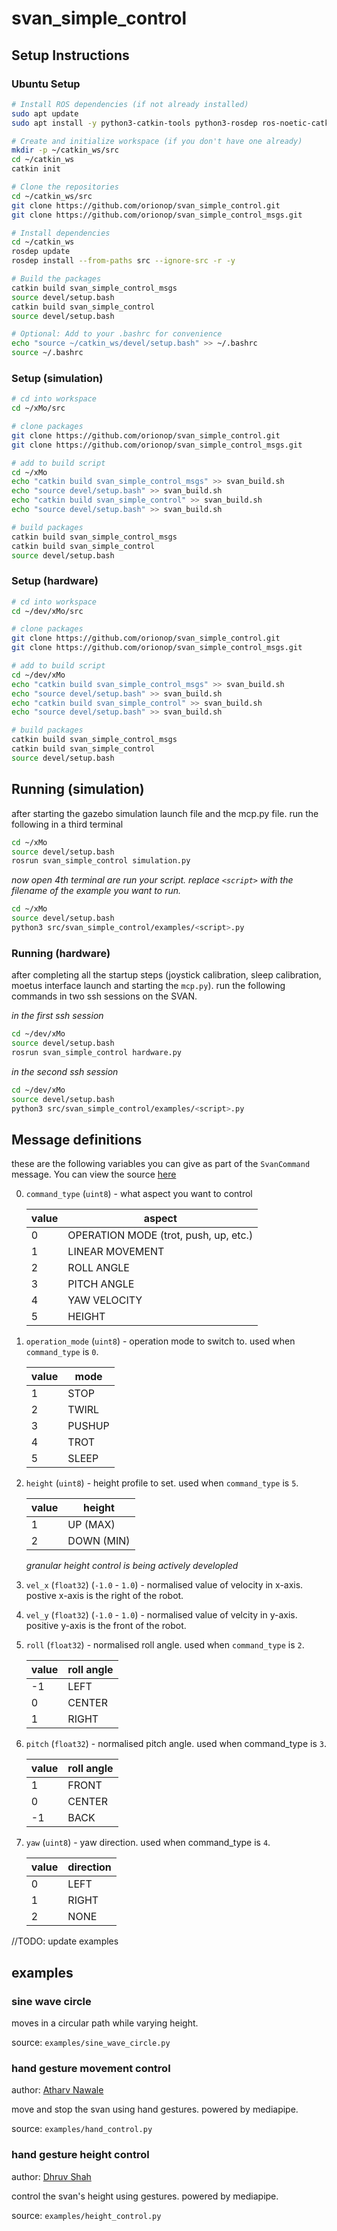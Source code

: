 # svan_simple_control

## Setup Instructions

### Ubuntu Setup
```bash
# Install ROS dependencies (if not already installed)
sudo apt update
sudo apt install -y python3-catkin-tools python3-rosdep ros-noetic-catkin

# Create and initialize workspace (if you don't have one already)
mkdir -p ~/catkin_ws/src
cd ~/catkin_ws
catkin init

# Clone the repositories
cd ~/catkin_ws/src
git clone https://github.com/orionop/svan_simple_control.git
git clone https://github.com/orionop/svan_simple_control_msgs.git

# Install dependencies
cd ~/catkin_ws
rosdep update
rosdep install --from-paths src --ignore-src -r -y

# Build the packages
catkin build svan_simple_control_msgs
source devel/setup.bash
catkin build svan_simple_control
source devel/setup.bash

# Optional: Add to your .bashrc for convenience
echo "source ~/catkin_ws/devel/setup.bash" >> ~/.bashrc
source ~/.bashrc
```

### Setup (simulation)
```bash
# cd into workspace
cd ~/xMo/src

# clone packages
git clone https://github.com/orionop/svan_simple_control.git
git clone https://github.com/orionop/svan_simple_control_msgs.git

# add to build script
cd ~/xMo
echo "catkin build svan_simple_control_msgs" >> svan_build.sh
echo "source devel/setup.bash" >> svan_build.sh
echo "catkin build svan_simple_control" >> svan_build.sh
echo "source devel/setup.bash" >> svan_build.sh

# build packages
catkin build svan_simple_control_msgs
catkin build svan_simple_control
source devel/setup.bash
```

### Setup (hardware)
```bash
# cd into workspace
cd ~/dev/xMo/src

# clone packages
git clone https://github.com/orionop/svan_simple_control.git
git clone https://github.com/orionop/svan_simple_control_msgs.git

# add to build script
cd ~/dev/xMo
echo "catkin build svan_simple_control_msgs" >> svan_build.sh
echo "source devel/setup.bash" >> svan_build.sh
echo "catkin build svan_simple_control" >> svan_build.sh
echo "source devel/setup.bash" >> svan_build.sh

# build packages
catkin build svan_simple_control_msgs
catkin build svan_simple_control
source devel/setup.bash
```

## Running (simulation)
after starting the gazebo simulation launch file and the mcp.py file. run the following in a third terminal

```bash
cd ~/xMo
source devel/setup.bash
rosrun svan_simple_control simulation.py
```

_now open 4th terminal are run your script. replace `<script>` with the filename of the example you want to run._
```bash
cd ~/xMo
source devel/setup.bash
python3 src/svan_simple_control/examples/<script>.py
```

### Running (hardware)
after completing all the startup steps (joystick calibration, sleep calibration, moetus interface launch and starting the `mcp.py`). run the following commands in two ssh sessions on the SVAN.

_in the first ssh session_
```bash
cd ~/dev/xMo
source devel/setup.bash
rosrun svan_simple_control hardware.py
```

_in the second ssh session_
```bash
cd ~/dev/xMo
source devel/setup.bash
python3 src/svan_simple_control/examples/<script>.py
``` 

## Message definitions
these are the following variables you can give as part of the `SvanCommand` message. You can view the source [here](https://github.com/orionop/svan_simple_control_msgs)

0. `command_type` (`uint8`) - what aspect you want to control

    | value | aspect |
    | ---- | --- |
    | 0 | OPERATION MODE (trot, push, up, etc.) |
    | 1 | LINEAR MOVEMENT |
    | 2 | ROLL ANGLE |
    | 3 | PITCH ANGLE | 
    | 4 | YAW VELOCITY |
    | 5 | HEIGHT |

1. `operation_mode` (`uint8`) - operation mode to switch to. used when `command_type` is `0`.

    | value | mode |
    | --- | --- |
    | 1 | STOP |
    | 2 | TWIRL |
    | 3 | PUSHUP |
    | 4 | TROT |
    | 5 | SLEEP |






2. `height` (`uint8`) - height profile to set. used when `command_type` is `5`.

    | value | height |
    | --- | --- |
    | 1 | UP (MAX) |
    | 2 | DOWN (MIN) |

    _granular height control is being actively developled_

3. `vel_x` (`float32`) (`-1.0` - `1.0`) - normalised value of velocity in x-axis. postive x-axis is the right of the robot.

4. `vel_y` (`float32`) (`-1.0` - `1.0`) - normalised value of velcity in y-axis. positive y-axis is the front of the robot.

5. `roll` (`float32`) - normalised roll angle. used when `command_type` is `2`.

    | value | roll angle |
    | --- | --- |
    | -1 | LEFT |
    | 0 | CENTER |
    | 1 | RIGHT |

6. `pitch` (`float32`) - normalised pitch angle. used when command_type is `3`.

    | value | roll angle |
    | --- | --- |
    | 1 | FRONT |
    | 0 | CENTER |
    | -1 | BACK |

7. `yaw` (`uint8`) - yaw direction. used when command_type is `4`.

    | value | direction |
    | --- | --- |
    | 0 | LEFT |
    | 1 | RIGHT |
    | 2 | NONE |


//TODO: update examples

## examples

### sine wave circle

moves in a circular path while varying height.

source: `examples/sine_wave_circle.py`

### hand gesture movement control

author: [Atharv Nawale]()

move and stop the svan using hand gestures. powered by mediapipe.

source: `examples/hand_control.py`

### hand gesture height control

author: [Dhruv Shah]()

control the svan's height using gestures. powered by mediapipe.

source: `examples/height_control.py`
